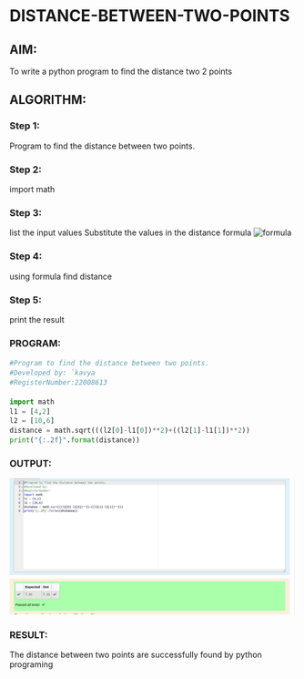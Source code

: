 # DISTANCE-BETWEEN-TWO-POINTS

## AIM:
To write a python program to find the distance two 2 points
## ALGORITHM:
### Step 1: 
Program to find the distance between two points.
### Step 2: 
import math
### Step 3: 
list the input values
Substitute the values in the distance formula  ![formula](/formula.jpg)
### Step 4: 
using formula find distance
### Step 5: 
print the result
### PROGRAM:
```python
#Program to find the distance between two points.
#Developed by: `kavya
#RegisterNumber:22008613

import math
l1 = [4,2]
l2 = [10,6]
distance = math.sqrt(((l2[0]-l1[0])**2)+((l2[1]-l1[1])**2))
print("{:.2f}".format(distance))
```


### OUTPUT:
![](cr.png)

### RESULT:
The distance between two points are successfully found by python programing
